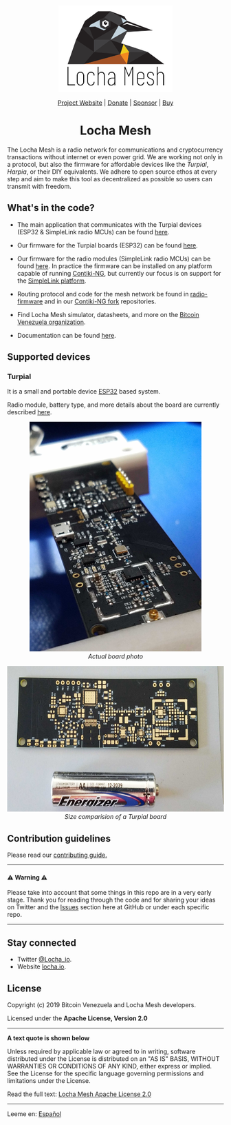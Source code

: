 <p align="center">
  <a href="https://locha.io/">
  <img height="200px" src="images/LogotipoTurpial-Color.20-09-19.svg">
  </a>
</p>

<p align="center">
  <a href="https://locha.io/">Project Website</a> |
  <a href="https://locha.io/donate">Donate</a> |
  <a href="https://github.com/sponsors/rdymac">Sponsor</a> |
  <a href="https://locha.io/buy">Buy</a>
</p>

<h1 align="center">Locha Mesh</h1>

The Locha Mesh is a radio network for communications and cryptocurrency
transactions without internet or even power grid. We are working not only in a
protocol, but also the firmware for affordable devices like the *Turpial*,
*Harpia*, or their DIY equivalents. We adhere to open source ethos at every
step and aim to make this tool as decentralized as possible so users can
transmit with freedom.

## What's in the code?

* The main application that communicates with the Turpial devices (ESP32 &
SimpleLink radio MCUs) can be found
[here](https://github.com/btcven/locha-mesh-chat).

* Our firmware for the Turpial boards (ESP32) can be found
[here](https://github.com/btcven/turpial-firmware).

* Our firmware for the radio modules (SimpleLink radio MCUs) can be found
[here](https://github.com/btcven/radio-firmware). In practice the firmware can
be installed on any platform capable of running
[Contiki-NG](https://github.com/contiki-ng/contiki-ng/wiki), but currently our
focus is on support for the
[SimpleLink platform](https://github.com/contiki-ng/contiki-ng/wiki/Platform-simplelink).

* Routing protocol and code for the mesh network be found in
[radio-firmware](https://github.com/btcven/radio-firmware) and in our
[Contiki-NG fork](https://github.com/btcven/contiki-ng) repositories.

* Find Locha Mesh simulator, datasheets, and more on the
[Bitcoin Venezuela organization](https://github.com/btcven).

* Documentation can be found
[here](https://github.com/btcven/locha/tree/master/documents).

## Supported devices

### Turpial
It is a small and portable device
[ESP32](https://www.espressif.com/en/products/hardware/esp-wroom-32/overview)
based system.

Radio module, battery type, and more details about the board are currently
described
[here](https://docs.google.com/document/d/12sjBhGs7FgMGoDsuASq4MyQFnGfmT4qZNib8H_P6eSw/edit).

<p align="center">
  <img height="533px" width="400px" src="images/turpial-finished-board.jpg">
  <br/>
  <i>Actual board photo</i>
</p>

<p align="center">
  <img height="338px" width="600px" src="images/turpial-size-compared.jpg">
  <br/>
  <i>Size comparision of a Turpial board</i>
</p>

## Contribution guidelines

Please read our [contributing guide.](CONTRIBUTING.md)

----
#### :warning: Warning :warning:

Please take into account that some things in this repo are in a very early
stage. Thank you for reading through the code and for sharing your ideas on
Twitter and the [Issues](https://github.com/btcven/locha/issues) section here
at GitHub or under each specific repo.

----
## Stay connected

- Twitter [@Locha_io](https://twitter.com/Locha_io).
- Website [locha.io](https://locha.io).

## License

Copyright (c) 2019 Bitcoin Venezuela and Locha Mesh developers.

Licensed under the **Apache License, Version 2.0**

---
**A text quote is shown below**

Unless required by applicable law or agreed to in writing, software
distributed under the License is distributed on an "AS IS" BASIS,
WITHOUT WARRANTIES OR CONDITIONS OF ANY KIND, either express or implied.
See the License for the specific language governing permissions and
limitations under the License.

Read the full text:
[Locha Mesh Apache License 2.0](https://github.com/btcven/locha/blob/master/LICENSE)

----
Leeme en: [Español](README.es.md)
